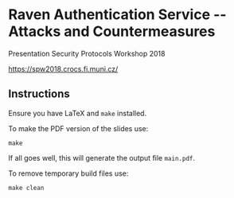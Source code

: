 # Raven Authentication Service -- Attacks and Countermeasures

Presentation Security Protocols Workshop 2018

https://spw2018.crocs.fi.muni.cz/

## Instructions

Ensure you have LaTeX and `make` installed.

To make the PDF version of the slides use:
```
make
```
If all goes well, this will generate the output file `main.pdf`.

To remove temporary build files use:
```
make clean
```
